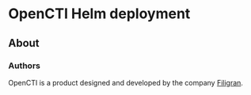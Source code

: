 <!--- app-name: opencti -->
# OpenCTI Helm deployment

## About

### Authors

OpenCTI is a product designed and developed by the company [Filigran](https://www.filigran.io).


